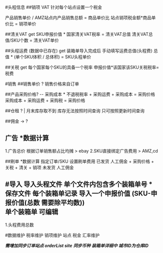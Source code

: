 #头程信息
##销项 VAT 
针对每个站点设置一个税金

产品销售单价 / AMZ站点内产品销售总额 = 商品单价比
站点销项税金额*商品单价比 = 销项单价


##清关VAT get
SKU申报价值 * 国家清关VAT税率 = 清关VAT总值
清关VAT总值/SKU个数 = 清关VAT单价

##头程运费 (数据中已存在) get
装箱单导入完成后 手动填写运费总值(头程费)
总值 * (单个SKU体积  / 总体积) = SKU头程单价

##关税 get
每个国家每个SKU的具备一个税率
申报价值*该国家该SKU关税税率= 税费


#销售
##销售单价 ?
销售价格来自订单

##产品采购价格?
 -- 采购成本 * 不退税税率 + 采购运费 + 采购成本 = 采购价格 
采购成本 + 采购运费 + 采购税 = 采购价格 

##仓租 ?
 | 月末库存取不到 库存无法按照时间查询 只可按照更新时间查询

##佣金 -> ?

## 广告  *数据计算
1.广告总价 根据订单销售额占比均摊 > ebay
2.SKU直接绑定广告费用 > AMZ,cd

##刷单  *数据计算
指定订单/SKU 设置刷单费用
    已发货 人工佣金 + 采购价格 + 关税 + 清关 + 销项
    未发货 人工佣金 

#导入
导入头程文件  单个文件内包含多个装箱单号  * 保存文件
每个装箱单记录 导入一个申报价值  (SKU-申报价值(总数 需要除平均数))   
单个装箱单 可编辑 
-----
1.头程费用总数 

#数据维护
税率维护
销项维护 站点 税金 
汇率维护
    


***需增加同步订单站点 orderList site***
***同步币种***
***装箱单详细中 城市ID为仓库ID***

